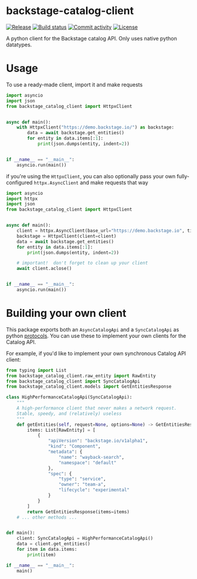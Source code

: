# backstage-catalog-client

[![Release](https://img.shields.io/github/v/release/mspiegel31/backstage-catalog-client)](https://img.shields.io/github/v/release/mspiegel31/backstage-catalog-client)
[![Build status](https://img.shields.io/github/actions/workflow/status/mspiegel31/backstage-catalog-client/main.yml?branch=main)](https://github.com/mspiegel31/backstage-catalog-client/actions/workflows/main.yml?query=branch%3Amain)
[![Commit activity](https://img.shields.io/github/commit-activity/m/mspiegel31/backstage-catalog-client)](https://img.shields.io/github/commit-activity/m/mspiegel31/backstage-catalog-client)
[![License](https://img.shields.io/github/license/mspiegel31/backstage-catalog-client)](https://img.shields.io/github/license/mspiegel31/backstage-catalog-client)

A python client for the Backstage catalog API. Only uses native python datatypes.

# Usage

To use a ready-made client, import it and make requests

```python
import asyncio
import json
from backstage_catalog_client import HttpxClient


async def main():
    with HttpxClient("https://demo.backstage.io/") as backstage:
        data = await backstage.get_entities()
        for entity in data.items[:1]:
            print(json.dumps(entity, indent=2))


if __name__ == "__main__":
    asyncio.run(main())
```

if you're using the `HttpxClient`, you can also optionally pass your own fully-configured `httpx.AsyncClient` and make requests that way

```python
import asyncio
import httpx
import json
from backstage_catalog_client import HttpxClient


async def main():
    client = httpx.AsyncClient(base_url="https://demo.backstage.io", timeout=.5)
    backstage = HttpxClient(client=client)
    data = await backstage.get_entities()
    for entity in data.items[:1]:
        print(json.dumps(entity, indent=2))

    # important!  don't forget to clean up your client
    await client.aclose()


if __name__ == "__main__":
    asyncio.run(main())
```

# Building your own client

This package exports both an `AsyncCatalogApi` and a `SyncCatalogApi` as python [protocols](https://typing.readthedocs.io/en/latest/spec/protocol.html#protocols). You can use these to implement your own clients for the Catalog API.

For example, if you'd like to implement your own synchronous Catalog API client:

```python
from typing import List
from backstage_catalog_client.raw_entity import RawEntity
from backstage_catalog_client import SyncCatalogApi
from backstage_catalog_client.models import GetEntitiesResponse

class HighPerformanceCatalogApi(SyncCatalogApi):
    """
    A high-performance client that never makes a network request.
    Stable, speedy, and (relatively) useless
    """
    def getEntities(self, request=None, options=None) -> GetEntitiesResponse:
        items: List[RawEntity] = [
            {
                "apiVersion": "backstage.io/v1alpha1",
                "kind": "Component",
                "metadata": {
                    "name": "wayback-search",
                    "namespace": "default"
                },
                "spec": {
                    "type": "service",
                    "owner": "team-a",
                    "lifecycle": "experimental"
                }
            }
        ]
        return GetEntitiesResponse(items=items)
    # ... other methods ...


def main():
    client: SyncCatalogApi = HighPerformanceCatalogApi()
    data = client.get_entities()
    for item in data.items:
        print(item)

if __name__ == "__main__":
    main()

```

